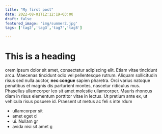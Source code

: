 ```yaml
---
title: "My first post"
date: 2022-08-01T12:12:19+03:00
draft: false
featured_image: 'img/summer2.jpg'
tags: ['tag2','tag3','tag7','tag8']

---
```


# This is a heading 


orem ipsum dolor sit amet, consectetur adipiscing elit. Etiam vitae tincidunt arcu. Maecenas tincidunt odio vel pellentesque rutrum. Aliquam sollicitudin risus sed nulla auctor, **nec congue** sapien pharetra. Orci varius natoque penatibus et magnis dis parturient montes, nascetur ridiculus mus. Phasellus ullamcorper leo sit amet molestie ullamcorper. Mauris rhoncus diam in risus elementum porttitor vitae in lectus. Ut pretium ante ex, ut vehicula risus posuere id. Praesent ut metus ac feli s inte  rdum   
 - ullamcorper sit
 - amet eget d
 - ui. Nullam gr
 - avida nisi sit amet g